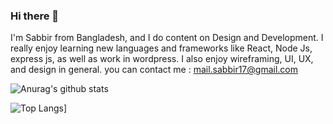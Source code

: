 ### Hi there 👋

I'm Sabbir from Bangladesh, and I do content on Design and Development. I really enjoy learning new languages and frameworks like React, Node Js, express js, as well as work in wordpress. I also enjoy wireframing, UI, UX, and design in general. you can contact me : mail.sabbir17@gmail.com





![Anurag's github stats](https://github-readme-stats.vercel.app/api?username=sabbir179&show_icons=true)




![Top Langs](https://github-readme-stats.vercel.app/api/top-langs/?username=sabbir179&exclude_repo=github-readme-stats,sabbir179.github.io)]

